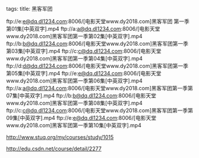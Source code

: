 tags: 
title: 黑客军团

ftp://e:e@dq.dl1234.com:8006/[电影天堂www.dy2018.com]黑客军团 第一季第01集[中英双字].mp4
ftp://a:a@dq.dl1234.com:8006/[电影天堂www.dy2018.com]黑客军团第一季第02集[中英双字].mp4
ftp://b:b@dq.dl1234.com:8006/[电影天堂www.dy2018.com]黑客军团第一季第03集[中英双字].mp4
ftp://c:c@dq.dl1234.com:8006/[电影天堂www.dy2018.com]黑客军团第一季第04集[中英双字].mp4
ftp://d:d@dq.dl1234.com:8006/[电影天堂www.dy2018.com]黑客军团第一季第05集[中英双字].mp4
ftp://e:e@dq.dl1234.com:8006/[电影天堂www.dy2018.com]黑客军团第一季第06集[中英双字].mp4
ftp://a:a@dq.dl1234.com:8006/[电影天堂www.dy2018.com]黑客军团第一季第07集[中英双字].mp4
ftp://b:b@dq.dl1234.com:8006/[电影天堂www.dy2018.com]黑客军团第一季第08集[中英双字].mp4
ftp://c:c@dq.dl1234.com:8006/[电影天堂www.dy2018.com]黑客军团第一季第09集[中英双字].mp4
ftp://e:e@dq.dl1234.com:8006/[电影天堂www.dy2018.com]黑客军团第一季第10集[中英双字].mp4


http://www.stuq.org/my/courses/study/1015

http://edu.csdn.net/course/detail/2277